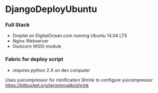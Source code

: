 # DjangoDeployUbuntu

### Full Stack
- Droplet on DigitalOcean.com running Ubuntu 14.04 LTS
- Nginx Webserver
- Gunicorn WSGI module

### Fabric for deploy script
- requires python 2.X on dev computer

Uses yuicompressor for minification
Shrink to configure yuicompressor 
https://bitbucket.org/jeronimoalbi/shrink
